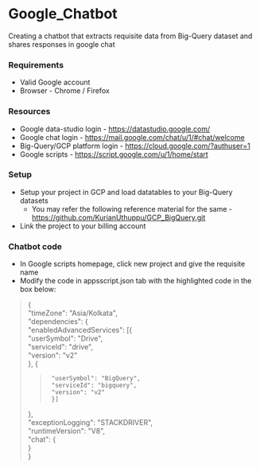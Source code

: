 # Google_Chatbot
Creating a chatbot that extracts requisite data from Big-Query dataset and shares responses in google chat

### Requirements
* Valid Google account
* Browser - Chrome / Firefox

### Resources
- Google data-studio login - https://datastudio.google.com/  
- Google chat login - https://mail.google.com/chat/u/1/#chat/welcome  
- Big-Query/GCP platform login - https://cloud.google.com/?authuser=1  
- Google scripts - https://script.google.com/u/1/home/start  

### Setup
- Setup your project in GCP and load datatables to your Big-Query datasets
  - You may refer the following reference material for the same - https://github.com/KurianUthuppu/GCP_BigQuery.git
- Link the project to your billing account

### Chatbot code
- In Google scripts homepage, click new project and give the requisite name
- Modify the code in appsscript.json tab with the highlighted code in the box below:
> {  
>    "timeZone": "Asia/Kolkata",  
>    "dependencies": {  
>      "enabledAdvancedServices": [{  
>        "userSymbol": "Drive",  
>        "serviceId": "drive",  
>        "version": "v2"  
>      }, {  
>>      "userSymbol": "BigQuery",  
>>      "serviceId": "bigquery",  
>>      "version": "v2"  
>>      }]  
>    },  
>    "exceptionLogging": "STACKDRIVER",  
>    "runtimeVersion": "V8",  
>    "chat": {  
>    }  
>  }    


